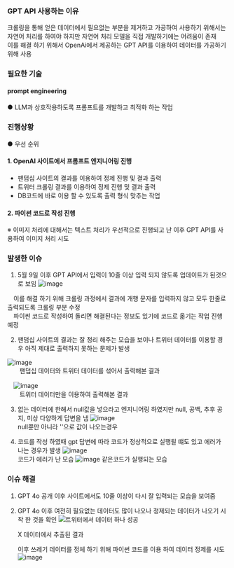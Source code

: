 ### GPT API 사용하는 이유

크롤링을 통해 얻은 데이터에서 필요없는 부분을 제거하고 가공하여 사용하기 위해서는 자연어 처리를 하여야 하지만 자연어 처리 모델을 직접 개발하기에는 어려움이 존재   
이를 해결 하기 위해서 OpenAi에서 제공하는 GPT API를 이용하여 데이터를 가공하기 위해 사용

### 필요한 기술

#### prompt engineering

● LLM과 상호작용하도록 프롬프트를 개발하고 최적화 하는 작업

### 진행상황   

● 우선 순위

#### 1. OpenAI 사이트에서 프롬프트 엔지니어링 진행
  - 팬덤십 사이트의 결과를 이용하여 정제 진행 및 결과 출력
  - 트위터 크롤링 결과를 이용하여 정제 진행 및 결과 출력
  - DB코드에 바로 이용 할 수 있도록 출력 형식 맞추는 작업
#### 2. 파이썬 코드로 작성 진행    

※ 이미지 처리에 대해서는 텍스트 처리가 우선적으로 진행되고 난 이후 GPT API를 사용하여 이미지 처리 시도

### 발생한 이슈

1. 5월 9일 이후 GPT API에서 입력이 10줄 이상 입력 되지 않도록 업데이트가 된것으로 보임
![image](https://github.com/indextrown/senior-project/assets/125960190/b6b8411a-3c56-453f-aac5-e91f31659a93)

　이를 해결 하기 위해 크롤링 과정에서 결과에 개행 문자를 입력하지 않고 모두 한줄로 출력되도록 크롤링 부분 수정    
  　파이썬 코드로 작성하여 돌리면 해결된다는 정보도 있기에 코드로 옮기는 작업 진행 예정

2. 팬덤십 사이트의 결과는 잘 정리 해주는 모습을 보이나 트위터 데이터를 이용할 경우 아직 제대로 출력하지 못하는 문제가 발생

![image](https://github.com/indextrown/senior-project/assets/125960190/d91ef32d-2439-482b-992e-a089434c0532)    
　　팬덥십 데이터와 트위터 데이터를 섞어서 출력해본 결과

　![image](https://github.com/indextrown/senior-project/assets/125960190/f4672022-70af-4075-8a8d-06c837bb34a7)    
　　트위터 데이터만을 이용하여 출력해본 결과

3. 없는 데이터에 한해서 null값을 넣으라고 엔지니어링 하였지만 null, 공백, 추후 공지, 미상 다양하게 답변을 냄
   ![image](https://github.com/indextrown/senior-project/assets/125960190/3de5d78f-01bb-4203-86d0-8782704fa1a1)   
   null뿐만 아니라 ''으로 값이 나오는경우


5. 코드를 작성 하였때 gpt 답변에 따라 코드가 정상적으로 실행될 떄도 있고 에러가 나는 경우가 발생
    ![image](https://github.com/indextrown/senior-project/assets/125960190/7d68aa11-88db-4bc8-8912-e87de5e15fb3)   
    코드가 에러가 난 모습
    ![image](https://github.com/indextrown/senior-project/assets/125960190/700be61b-d263-4d54-a957-75429f913be6)
    같은코드가 실행되는 모습

### 이슈 해결

1. GPT 4o 공개 이후 사이트에서도 10줄 이상이 다시 잘 입력되는 모습을 보여줌

2. GPT 4o 이후 여전히 필요없는 데이터도 많이 나오나 정제되는 데이터가 나오기 시작 한 것을 확인
   ![트위터에서 데이터 하나 성공](https://github.com/indextrown/senior-project/assets/125960190/b7af2ef9-7655-4656-ae1d-b9294f9793d8)
   
   X 데이터에서 추출된 결과

   이후 쓰레기 데이터를 정체 하기 위해 파이썬 코드를 이용 하여 데이터 정제를 시도
   ![image](https://github.com/indextrown/senior-project/assets/125960190/72bff333-d374-44ba-80d0-36802b0b1dea)

